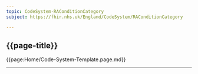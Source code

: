 ```yaml
---
topic: CodeSystem-RAConditionCategory
subject: https://fhir.nhs.uk/England/CodeSystem/RAConditionCategory

---
```

## {{page-title}}

{{page:Home/Code-System-Template.page.md}}

---

